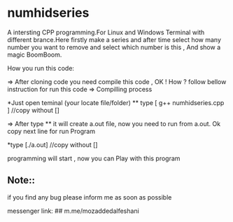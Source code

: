 # numhidseries
A  intersting CPP programming.For Linux and Windows Terminal with different brance.Here firstly make a series and after time select how many number you want to remove 
and select which number is this , And show a magic BoomBoom.



How you run this code:

=> After cloning code you need compile this code , OK ! How ? follow bellow instruction for run this code
=> Compilling process

*Just open teminal (your locate file/folder) 
** type [ g++ numhidseries.cpp ]         //copy without []

=> After type ** it will create a.out file, now you need to run from a.out. Ok copy next line for run Program

*type [./a.out]                         //copy without []

programming will start , now you can Play with this program 


## Note::

if you find any bug please inform me as soon as possible

messenger link:  ## m.me/mozaddedalfeshani

